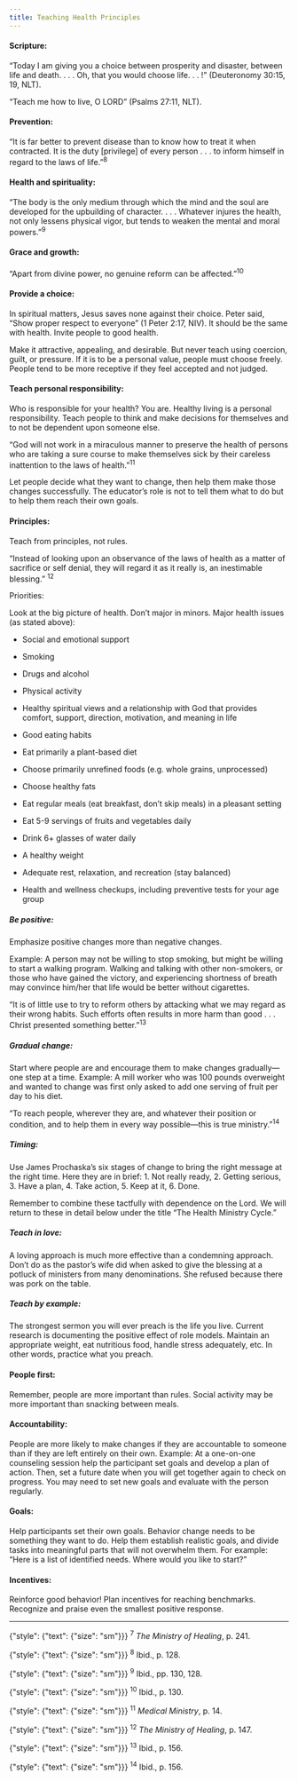 ```yaml
---
title: Teaching Health Principles
---
```


#### Scripture:

“Today I am giving you a choice between prosperity and disaster, between life and death. . . . Oh, that you would choose life. . . !” (Deuteronomy 30:15, 19, NLT).

“Teach me how to live, O LORD” (Psalms 27:11, NLT).

#### Prevention:

“It is far better to prevent disease than to know how to treat it when contracted. It is the duty [privilege] of every person . . . to inform himself in regard to the laws of life.”<sup>8</sup>

#### Health and spirituality:

“The body is the only medium through which the mind and the soul are developed for the upbuilding of character. . . . Whatever injures the health, not only lessens physical vigor, but tends to weaken the mental and moral powers.”<sup>9</sup>

#### Grace and growth:

“Apart from divine power, no genuine reform can be affected.”<sup>10</sup>

#### Provide a choice:

In spiritual matters, Jesus saves none against their choice. Peter said, “Show proper respect to everyone” (1 Peter 2:17, NIV). It should be the same with health. Invite people to good health.

Make it attractive, appealing, and desirable. But never teach using coercion, guilt, or pressure. If it is to be a personal value, people must choose freely. People tend to be more receptive if they feel accepted and not judged.

#### Teach personal responsibility:

Who is responsible for your health? You are. Healthy living is a personal responsibility. Teach people to think and make decisions for themselves and to not be dependent upon someone else.

“God will not work in a miraculous manner to preserve the health of persons who are taking a sure course to make themselves sick by their careless inattention to the laws of health.”<sup>11</sup>

Let people decide what they want to change, then help them make those changes successfully. The educator’s role is not to tell them what to do but to help them reach their own goals.

#### Principles:

Teach from principles, not rules.

“Instead of looking upon an observance of the laws of health as a matter of sacrifice or self denial, they will regard it as it really is, an inestimable blessing.” <sup>12</sup>

Priorities:

Look at the big picture of health. Don’t major in minors. Major health issues (as stated above):

- Social and emotional support

- Smoking

- Drugs and alcohol

- Physical activity

- Healthy spiritual views and a relationship with God that provides comfort, support, direction, motivation, and meaning in life

- Good eating habits

- Eat primarily a plant-based diet

- Choose primarily unrefined foods (e.g. whole grains, unprocessed)

- Choose healthy fats

- Eat regular meals (eat breakfast, don’t skip meals) in a pleasant setting

- Eat 5-9 servings of fruits and vegetables daily

- Drink 6+ glasses of water daily

- A healthy weight

- Adequate rest, relaxation, and recreation (stay balanced)

- Health and wellness checkups, including preventive tests for your age group

##### Be positive:

Emphasize positive changes more than negative changes.

Example: A person may not be willing to stop smoking, but might be willing to start a walking program. Walking and talking with other non-smokers, or those who have gained the victory, and experiencing shortness of breath may convince him/her that life would be better without cigarettes.

“It is of little use to try to reform others by attacking what we may regard as their wrong habits. Such efforts often results in more harm than good . . . Christ presented something better.”<sup>13</sup>

##### Gradual change:

Start where people are and encourage them to make changes gradually—one step at a time. Example: A mill worker who was 100 pounds overweight and wanted to change was first only asked to add one serving of fruit per day to his diet.

“To reach people, wherever they are, and whatever their position or condition, and to help them in every way possible—this is true ministry.”<sup>14</sup>

##### Timing:

Use James Prochaska’s six stages of change to bring the right message at the right time. Here they are in brief: 1. Not really ready, 2. Getting serious, 3. Have a plan, 4. Take action, 5. Keep at it, 6. Done.

Remember to combine these tactfully with dependence on the Lord. We will return to these in detail below under the title “The Health Ministry Cycle.”

##### Teach in love:

A loving approach is much more effective than a condemning approach. Don’t do as the pastor’s wife did when asked to give the blessing at a potluck of ministers from many denominations. She refused because there was pork on the table.

##### Teach by example:

The strongest sermon you will ever preach is the life you live. Current research is documenting the positive effect of role models. Maintain an appropriate weight, eat nutritious food, handle stress adequately, etc. In other words, practice what you preach.

#### People first:

Remember, people are more important than rules. Social activity may be more important than snacking between meals.

#### Accountability:

People are more likely to make changes if they are accountable to someone than if they are left entirely on their own. Example: At a one-on-one counseling session help the participant set goals and develop a plan of action. Then, set a future date when you will get together again to check on progress. You may need to set new goals and evaluate with the person regularly.

#### Goals:

Help participants set their own goals. Behavior change needs to be something they want to do. Help them establish realistic goals, and divide tasks into meaningful parts that will not overwhelm them. For example: “Here is a list of identified needs. Where would you like to start?”

#### Incentives:

Reinforce good behavior! Plan incentives for reaching benchmarks. Recognize and praise even the smallest positive response.

---

{"style": {"text": {"size": "sm"}}}
<sup>7</sup> _The Ministry of Healing_, p. 241.

{"style": {"text": {"size": "sm"}}}
<sup>8</sup> Ibid., p. 128.

{"style": {"text": {"size": "sm"}}}
<sup>9</sup> Ibid., pp. 130, 128.

{"style": {"text": {"size": "sm"}}}
<sup>10</sup> Ibid., p. 130.

{"style": {"text": {"size": "sm"}}}
<sup>11</sup> _Medical Ministry_, p. 14.

{"style": {"text": {"size": "sm"}}}
<sup>12</sup> _The Ministry of Healing_, p. 147.

{"style": {"text": {"size": "sm"}}}
<sup>13</sup> Ibid., p. 156.

{"style": {"text": {"size": "sm"}}}
<sup>14</sup> Ibid., p. 156.